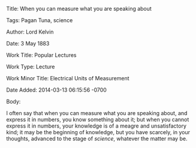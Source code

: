 Title:  When you can measure what you are speaking about

Tags:   Pagan Tuna, science

Author: Lord Kelvin

Date:   3 May 1883

Work Title: Popular Lectures

Work Type: Lecture

Work Minor Title: Electrical Units of Measurement

Date Added: 2014-03-13 06:15:56 -0700

Body: 

I often say that when you can measure what you are speaking about, and express it in numbers, you know something about it; but when you cannot express it in numbers, your knowledge is of a meagre and unsatisfactory kind; it may be the beginning of knowledge, but you have scarcely, in your thoughts, advanced to the stage of *science*, whatever the matter may be.

